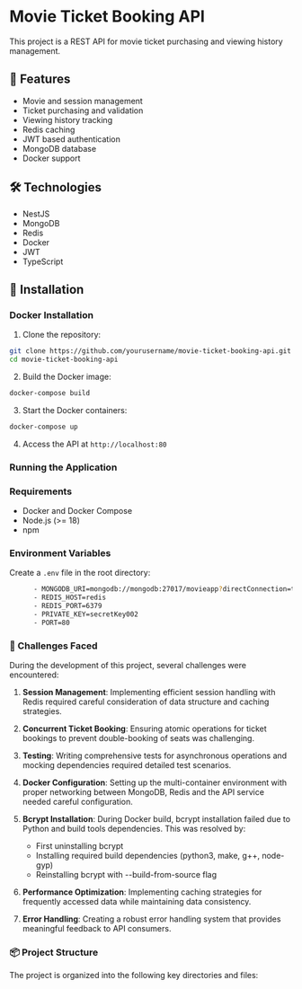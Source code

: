 # Movie Ticket Booking API

This project is a REST API for movie ticket purchasing and viewing history management.

## 🚀 Features

- Movie and session management
- Ticket purchasing and validation
- Viewing history tracking
- Redis caching
- JWT based authentication
- MongoDB database
- Docker support

## 🛠️ Technologies

- NestJS
- MongoDB
- Redis
- Docker
- JWT
- TypeScript

## 🔧 Installation
### Docker Installation

1. Clone the repository:

```bash
git clone https://github.com/yourusername/movie-ticket-booking-api.git
cd movie-ticket-booking-api
```

2. Build the Docker image:

```bash
docker-compose build
```

3. Start the Docker containers:

```bash
docker-compose up
```

4. Access the API at `http://localhost:80`


### Running the Application


### Requirements
- Docker and Docker Compose
- Node.js (>= 18)
- npm

### Environment Variables
Create a `.env` file in the root directory:

```bash
      - MONGODB_URI=mongodb://mongodb:27017/movieapp?directConnection=true
      - REDIS_HOST=redis
      - REDIS_PORT=6379
      - PRIVATE_KEY=secretKey002
      - PORT=80
```

### 🤔 Challenges Faced

During the development of this project, several challenges were encountered:

1. **Session Management**: Implementing efficient session handling with Redis required careful consideration of data structure and caching strategies.

2. **Concurrent Ticket Booking**: Ensuring atomic operations for ticket bookings to prevent double-booking of seats was challenging.

3. **Testing**: Writing comprehensive tests for asynchronous operations and mocking dependencies required detailed test scenarios.

4. **Docker Configuration**: Setting up the multi-container environment with proper networking between MongoDB, Redis and the API service needed careful configuration.
5. **Bcrypt Installation**: During Docker build, bcrypt installation failed due to Python and build tools dependencies. This was resolved by:
   - First uninstalling bcrypt
   - Installing required build dependencies (python3, make, g++, node-gyp)
   - Reinstalling bcrypt with --build-from-source flag


6. **Performance Optimization**: Implementing caching strategies for frequently accessed data while maintaining data consistency.

7. **Error Handling**: Creating a robust error handling system that provides meaningful feedback to API consumers.

### 📦 Project Structure

The project is organized into the following key directories and files:











